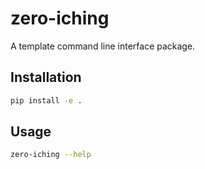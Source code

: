 # zero-iching

A template command line interface package.

## Installation

```bash
pip install -e .
```

## Usage

```bash
zero-iching --help
```
